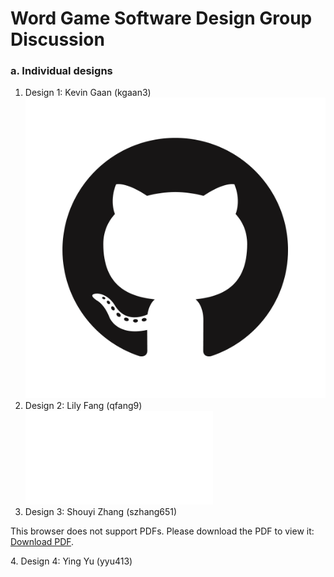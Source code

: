 # Word Game Software Design Group Discussion


### a. Individual designs
1. Design 1: Kevin Gaan (kgaan3)
![image](GitHub-Mark.png)
2. Design 2: Lily Fang (qfang9)
![image](design.pdf)
3. Design 3: Shouyi Zhang (szhang651)
<object data="http://www.pdf995.com/samples/pdf.pdf" type="application/pdf" width="700px" height="700px">
    <embed https://drive.google.com/viewerng/viewer?embedded=true&url="http://www.pdf995.com/samples/pdf.pdf">
        <p>This browser does not support PDFs. Please download the PDF to view it: <a href="http://www.pdf995.com/samples/pdf.pdf">Download PDF</a>.</p>
    </embed>
</object>
4. Design 4: Ying Yu (yyu413)


